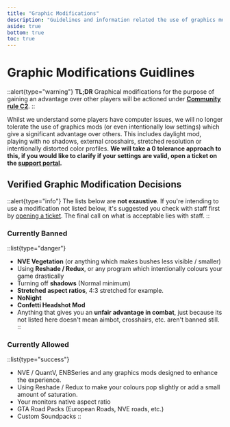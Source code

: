 ```yaml
---
title: "Graphic Modifications"
description: "Guidelines and information related the use of graphics modificiations on FDG"
aside: true
bottom: true
toc: true
---
```


# Graphic Modifications Guidlines

::alert{type="warning"}
**TL;DR** Graphical modifications for the purpose of gaining an advantage over other players will be actioned under **[Community rule C2](/server-docs/rules/community-wide-rules)**.
::

Whilst we understand some players have computer issues, we will no longer tolerate the use of graphics mods (or even intentionally low settings) which give a significant advantage over others. This includes daylight mod, playing with no shadows, external crosshairs, stretched resolution or intentionally distorted color profiles. **We will take a 0 tolerance approach to this, if you would like to clarify if your settings are valid, open a ticket on the [support portal](https://support.fatduckgaming.com).**

## Verified Graphic Modification Decisions

::alert{type="info"}
The lists below are **not exaustive**. If you're intending to use a modification not listed below, it's suggested you check with staff first by [opening a ticket](https://support.fatduckgaming.com). The final call on what is acceptable lies with staff.
::

### Currently Banned

::list{type="danger"}
- **NVE Vegetation** (or anything which makes bushes less visible / smaller)
- Using **Reshade / Redux**, or any program which intentionally colours your game drastically
- Turning off **shadows** (Normal minimum)
- **Stretched aspect ratios**, 4:3 stretched for example.
- **NoNight**
- **Confetti Headshot Mod**
- Anything that gives you an **unfair advantage in combat**, just because its not listed here doesn't mean aimbot, crosshairs, etc. aren't banned still.
::

### Currently Allowed 

::list{type="success"}

- NVE / QuantV, ENBSeries and any graphics mods designed to enhance the experience.
- Using Reshade / Redux to make your colours pop slightly or add a small amount of  saturation.
- Your monitors native aspect ratio
- GTA Road Packs (European Roads, NVE roads, etc.)
- Custom Soundpacks
::
